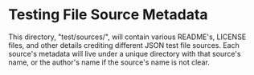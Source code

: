 # Testing File Source Metadata

This directory, "test/sources/", will contain various README's, LICENSE files, 
and other details crediting different JSON test file sources. Each source's
metadata will live under a unique directory with that source's name,
or the author's name if the source's name is not clear.
